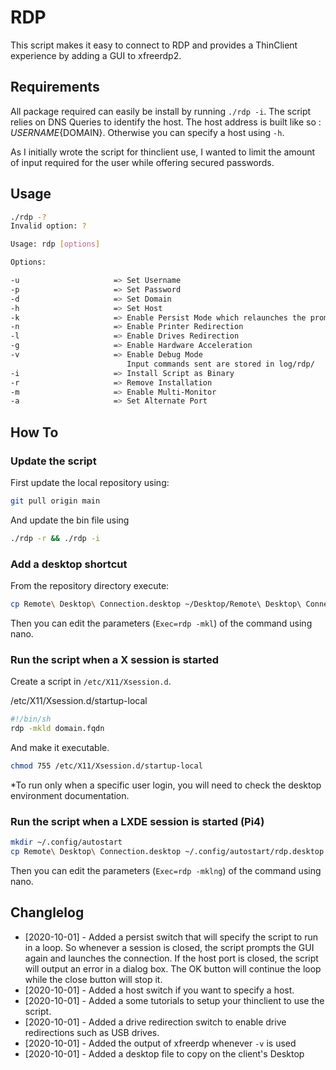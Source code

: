 # RDP

This script makes it easy to connect to RDP and provides a ThinClient experience by adding a GUI to xfreerdp2.

## Requirements

All package required can easily be install by running ```./rdp -i```. The script relies on DNS Queries to identify the host. The host address is built like so : ${USERNAME}${DOMAIN}. Otherwise you can specify a host using ```-h```.

As I initially wrote the script for thinclient use, I wanted to limit the amount of input required for the user while offering secured passwords.

## Usage

```bash
./rdp -?
Invalid option: ?

Usage: rdp [options]

Options:

-u                     => Set Username
-p                     => Set Password
-d                     => Set Domain
-h                     => Set Host
-k                     => Enable Persist Mode which relaunches the prompt whenever you close your connection
-n                     => Enable Printer Redirection
-l                     => Enable Drives Redirection
-g                     => Enable Hardware Acceleration
-v                     => Enable Debug Mode
                          Input commands sent are stored in log/rdp/
-i                     => Install Script as Binary
-r                     => Remove Installation
-m                     => Enable Multi-Monitor
-a                     => Set Alternate Port
```

## How To
### Update the script

First update the local repository using:
```bash
git pull origin main
```

And update the bin file using

```bash
./rdp -r && ./rdp -i
```
### Add a desktop shortcut

From the repository directory execute:
```bash
cp Remote\ Desktop\ Connection.desktop ~/Desktop/Remote\ Desktop\ Connection.desktop
```

Then you can edit the parameters (```Exec=rdp -mkl```) of the command using nano.

### Run the script when a X session is started

Create a script in ```/etc/X11/Xsession.d```.

/etc/X11/Xsession.d/startup-local
```bash
#!/bin/sh
rdp -mkld domain.fqdn
```

And make it executable.

```bash
chmod 755 /etc/X11/Xsession.d/startup-local
```

*To run only when a specific user login, you will need to check the desktop environment documentation.

### Run the script when a LXDE session is started (Pi4)

```bash
mkdir ~/.config/autostart
cp Remote\ Desktop\ Connection.desktop ~/.config/autostart/rdp.desktop
```

Then you can edit the parameters (```Exec=rdp -mklng```) of the command using nano.

## Changlelog

 * [2020-10-01] - Added a persist switch that will specify the script to run in a loop. So whenever a session is closed, the script prompts the GUI again and launches the connection. If the host port is closed, the script will output an error in a dialog box. The OK button will continue the loop while the close button will stop it.
 * [2020-10-01] - Added a host switch if you want to specify a host.
 * [2020-10-01] - Added a some tutorials to setup your thinclient to use the script.
 * [2020-10-01] - Added a drive redirection switch to enable drive redirections such as USB drives.
 * [2020-10-01] - Added the output of xfreerdp whenever ```-v``` is used
 * [2020-10-01] - Added a desktop file to copy on the client's Desktop
